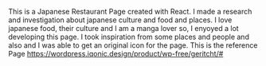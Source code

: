 This is a Japanese Restaurant Page created with React.
I made a research and investigation about japanese culture and food and places.
I love japanese food, their culture and I am a manga lover so, I enyoyed a lot developing this page. I took
inspiration from some places and people and also and I was able to get an original icon for the page.
This is the reference Page https://wordpress.iqonic.design/product/wp-free/geritcht/#
